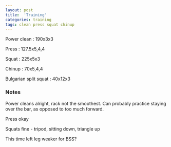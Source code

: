 ```yaml
---
layout: post
title:  'Training'
categories: training
tags: clean press squat chinup
---
```


Power clean :   190x3x3

Press   :   127.5x5,4,4

Squat   :   225x5x3

Chinup  :   70x5,4,4

Bulgarian split squat : 40x12x3

### Notes

Power cleans alright, rack not the smoothest. Can probably practice staying over the bar, as opposed to too much forward.

Press okay

Squats fine - tripod, sitting down, triangle up

This time left leg weaker for BSS?
